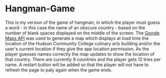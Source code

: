 # Hangman-Game

This is my version of the game of hangman, in which the player must guess a word - in this case the name of an obscure country - based on the number of blank spaces displayed on the middle of the screen. The [Google Maps API](https://developers.google.com/maps/documentation/javascript/)  was used to generate a map which displays at load time the location of the Hudson Community College culinary arts building and/or the user's current location if they give the app location permission. As the player guesses names correctly the map updates to show the location of that country. There are currently 9 countries and the player gets 12 tries per name. A restart button will be added so that the player will not have to refresh the page to paly again when the game ends.
